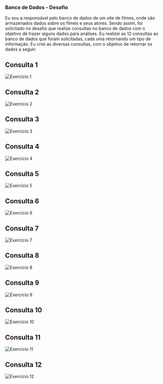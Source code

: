 ### Banco de Dados - Desafio

Eu sou a responsável pelo banco de dados de um site de filmes, onde são armazenados dados sobre os filmes e seus atores. Sendo assim, foi solicitado no desafio que realize consultas no banco de dados com o objetivo de trazer alguns dados para análises.
Eu realizei as 12 consultas ao banco de dados que foram solicitadas, cada uma retornando um tipo de informação. 
Eu criei as diversas consultas, com o objetivo de retornar os dados a seguir:


## Consulta 1 

![Exercicio 1](Imagens_Desafio/Consulta1.png)



## Consulta 2 

![Exercicio 2](Imagens_Desafio/Consulta2.PNG)



## Consulta 3 

![Exercicio 3](Imagens_Desafio/Consulta3.PNG)



## Consulta 4 

![Exercicio 4](Imagens_Desafio/Consulta4.PNG)



## Consulta 5

![Exercicio 5](Imagens_Desafio/Consulta5.PNG)



## Consulta 6

![Exercicio 6](Imagens_Desafio/Consulta6.PNG)



## Consulta 7

![Exercicio 7](Imagens_Desafio/Consulta7.PNG)



## Consulta 8

![Exercicio 8](Imagens_Desafio/Consulta8.PNG)



## Consulta 9

![Exercicio 9](Imagens_Desafio/Consulta9.PNG)



## Consulta 10

![Exercicio 10](Imagens_Desafio/Consulta10.PNG)



## Consulta 11

![Exercicio 11](Imagens_Desafio/Consulta11.PNG)



## Consulta 12

![Exercicio 12](Imagens_Desafio/Consulta12.PNG)




